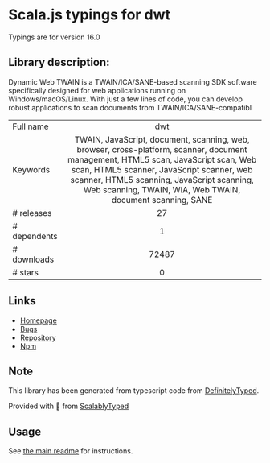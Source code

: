 
# Scala.js typings for dwt

Typings are for version 16.0

## Library description:
Dynamic Web TWAIN is a TWAIN/ICA/SANE-based scanning SDK software specifically designed for web applications running on Windows/macOS/Linux. With just a few lines of code, you can develop robust applications to scan documents from TWAIN/ICA/SANE-compatibl

|                    |                 |
| ------------------ | :-------------: |
| Full name          | dwt |
| Keywords           | TWAIN, JavaScript, document, scanning, web, browser, cross-platform, scanner, document management, HTML5 scan, JavaScript scan, Web scan, HTML5 scanner, JavaScript scanner, web scanner, HTML5 scanning, JavaScript scanning, Web scanning, TWAIN, WIA, Web TWAIN, document scanning, SANE |
| # releases         | 27 |
| # dependents       | 1 |
| # downloads        | 72487 |
| # stars            | 0 |

## Links
- [Homepage](https://www.dynamsoft.com/Products/WebTWAIN_Overview.aspx)
- [Bugs](https://github.com/Dynamsoft/Dynamic-Web-TWAIN/issues)
- [Repository](https://github.com/Dynamsoft/Dynamic-Web-TWAIN)
- [Npm](https://www.npmjs.com/package/dwt)
    


## Note
This library has been generated from typescript code from [DefinitelyTyped](https://definitelytyped.org).

Provided with :purple_heart: from [ScalablyTyped](https://github.com/oyvindberg/ScalablyTyped)

## Usage
See [the main readme](../../readme.md) for instructions.


